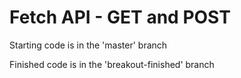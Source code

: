 # Fetch API -  GET and POST

Starting code is in the 'master' branch

Finished code is in the 'breakout-finished' branch
